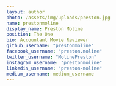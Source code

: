 ```yaml
---
layout: author
photo: /assets/img/uploads/preston.jpg
name: prestonmoline 
display_name: Preston Moline
position: The One
bio: Accountant Movie Reviewer
github_username: "prestonmoline"
facebook_username: "preston.moline"
twitter_username: "MolinePreston"
instagram_username: "prestonmoline"
linkedin_username: "preston-moline"
medium_username: medium_username
---
```


